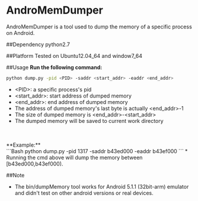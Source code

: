 # AndroMemDumper
AndroMemDumper is a tool used to dump the memory of a specific process on Android.

##Dependency
python2.7 

##Platform
Tested on Ubuntu12.04_64 and window7_64

##Usage
**Run the following command:**<br>
```Bash
python dump.py -pid <PID> -saddr <start_addr> -eaddr <end_addr>
```
* &lt;PID&gt;: a specific process's pid
* &lt;start_addr&gt;: start address of dumped memory
* &lt;end_addr&gt;: end address of dumped memory
* The address of dumped memory's last byte is actually &lt;end_addr&gt;-1
* The size of dumped memory is &lt;end_addr&gt;-&lt;start_addr&gt;
* The dumped memory will be saved to current work directory
<br>
<br>
**Example:**<br>
```Bash
python dump.py -pid 1317 -saddr b43ed000 -eaddr b43ef000
```
* Running the cmd above will dump the memory between [b43ed000,b43ef000).

##Note
* The bin/dumpMemory tool works for Android 5.1.1 (32bit-arm) emulator and didn't test on other android versions or real devices.
